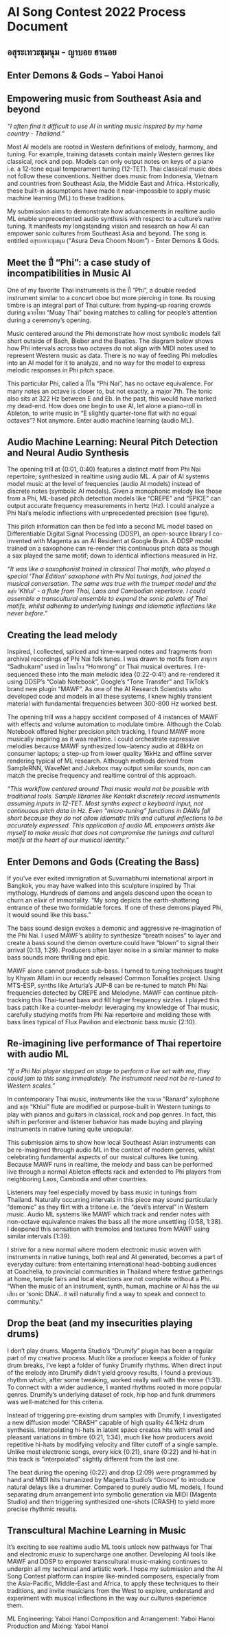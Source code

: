 # AI Song Contest 2022 Process Document
## อสุระเทวะชุมนุม - ญาบอย ฮานอย
## Enter Demons & Gods – Yaboi Hanoi


## Empowering music from Southeast Asia and beyond
_“I often find it difficult to use AI in writing music inspired by my home country - Thailand.”_

Most AI models are rooted in Western definitions of melody, harmony, and tuning. For example, training datasets contain mainly Western genres like classical, rock and pop. Models can only output notes on keys of a piano i.e. a 12-tone equal temperament tuning (12-TET). Thai classical music does not follow these conventions. Neither does music from Indonesia, Vietnam and countries from Southeast Asia, the Middle East and Africa. Historically, these built-in assumptions have made it near-impossible to apply music machine learning (ML) to these traditions.

My submission aims to demonstrate how advancements in realtime audio ML enable unprecedented audio synthesis with respect to a culture’s native tuning. It manifests my longstanding vision and research on how AI can empower sonic cultures from Southeast Asia and beyond. The song is entitled อสุระเทวะชุมนุม (“Asura Deva Choom Noom”) - Enter Demons & Gods. 

## Meet the ปี่ “Phi”: a case study of incompatibilities in Music AI
One of my favorite Thai instruments is the ปี่ “Phi”, a double reeded instrument similar to a concert oboe but more piercing in tone. Its rousing timbre is an integral part of Thai culture: from hyping-up roaring crowds during มวยไทย “Muay Thai” boxing matches to calling for people’s attention during a ceremony’s opening.

Music centered around the Phi demonstrate how most symbolic models fall short outside of Bach, Bieber and the Beatles. The diagram below shows how Phi intervals across two octaves do not align with MIDI notes used to represent Western music as data. There is no way of feeding Phi melodies into an AI model for it to analyze, and no way for the model to express melodic responses in Phi pitch space. 

This particular Phi, called a ปี่ใน “Phi Nai”, has no octave equivalence. For many notes an octave is closer to, but not exactly, a major 7th. The tonic also sits at 322 Hz between E and Eb. In the past, this would have marked my dead-end. How does one begin to use AI, let alone a piano-roll in Ableton, to write music in “E slightly quarter-tone flat with no equal octaves”? Not anymore. Enter audio machine learning (audio ML).

## Audio Machine Learning: Neural Pitch Detection and Neural Audio Synthesis
The opening trill at {0:01, 0:40} features a distinct motif from Phi Nai repertoire; synthesized in realtime using audio ML. A pair of AI systems model music at the level of frequencies (audio AI models) instead of discrete notes (symbolic AI models). Given a monophonic melody like those from a Phi, ML-based pitch detection models like “CREPE” and “SPICE” can output accurate frequency measurements in hertz (Hz). I could analyze a Phi Nai’s melodic inflections with unprecedented precision (see figure).

This pitch information can then be fed into a second ML model based on Differentiable Digital Signal Processing (DDSP), an open-source library I co-invented with Magenta as an AI Resident at Google Brain. A DDSP model trained on a saxophone can re-render this continuous pitch data as though a sax played the same motif; down to identical inflections measured in Hz.

_“It was like a saxophonist trained in classical Thai motifs, who played a special ‘Thai Edition’ saxophone with Phi Nai tunings, had joined the musical conversation. The same was true with the trumpet model and the ขลุ่ย ‘Khlui’ - a flute from Thai, Laos and Cambodian repertoire. I could assemble a transcultural ensemble to expand the sonic palette of Thai motifs, whilst adhering to underlying tunings and idiomatic inflections like never before.”_

## Creating the lead melody
Inspired, I collected, spliced and time-warped notes and fragments from archival recordings of Phi Nai folk tunes. I was drawn to motifs from สาธุการ “Sadhukarn” used in โหมโรง “Homrong” or Thai musical overtures. I re-sequenced these into the main melodic idea {0:22-0:41} and re-rendered it using DDSP’s “Colab Notebook”, Google’s “Tone Transfer” and TikTok’s brand new plugin “MAWF”. As one of the AI Research Scientists who developed code and models in all these systems, I knew highly transient material with fundamental frequencies between 300-800 Hz worked best.

The opening trill was a happy accident composed of 4 instances of MAWF with effects and volume automation to modulate timbre. Although the Colab Notebook offered higher precision pitch tracking, I found MAWF more musically inspiring as it was realtime. I could orchestrate expressive melodies because MAWF synthesized low-latency audio at 48kHz on consumer laptops; a step-up from lower quality 16kHz and offline server rendering typical of ML research. Although methods derived from SampleRNN, WaveNet and Jukebox may output similar sounds, non can match the precise frequency and realtime control of this approach.

_“This workflow centered around Thai music would not be possible with traditional tools. Sample libraries like Kontakt discretely record instruments assuming inputs in 12-TET. Most synths expect a keyboard input, not continuous pitch data in Hz. Even “micro-tuning” functions in DAWs fall short because they do not allow idiomatic trills and cultural inflections to be accurately expressed. This application of audio ML empowers artists like myself to make music that does not compromise the tunings and cultural motifs at the heart of our musical identity.”_

## Enter Demons and Gods (Creating the Bass)
If you’ve ever exited immigration at Suvarnabhumi international airport in Bangkok, you may have walked into this sculpture inspired by Thai mythology. Hundreds of demons and angels descend upon the ocean to churn an elixir of immortality. “My song depicts the earth-shattering entrance of these two formidable forces. If one of these demons played Phi, it would sound like this bass.”

The bass sound design evokes a demonic and aggressive re-imagination of the Phi Nai. I used MAWF’s ability to synthesize “breath noises” to layer and create a bass sound the demon overture could have “blown” to signal their arrival {0:13, 1:29}.  Producers often layer noise in a similar manner to make bass sounds more thrilling and epic.

MAWF alone cannot produce sub-bass. I turned to tuning techniques taught by Khyam Allami in our recently released Common Tonalities project. Using MTS-ESP, synths like Arturia’s JUP-8 can be re-tuned to match Phi Nai frequencies detected by CREPE and Melodyne. MAWF can continue pitch-tracking this Thai-tuned bass and fill higher frequency sizzles. I played this bass patch like a counter-melody: leveraging my knowledge of Thai music, carefully studying motifs from Phi Nai repertoire and melding these with bass lines typical of Flux Pavilion and electronic bass music {2:10}.

## Re-imagining live performance of Thai repertoire with audio ML

_“If a Phi Nai player stepped on stage to perform a live set with me, they could jam to this song immediately. The instrument need not be re-tuned to Western scales.”_

In contemporary Thai music, instruments like the ระนาด “Ranard” xylophone and ขลุ่ย “Khlui” flute are modified or purpose-built in Western tunings to play with pianos and guitars in classical, rock and pop genres. In fact, this shift in performer and listener behavior has made buying and playing instruments in native tuning quite unpopular. 

This submission aims to show how local Southeast Asian instruments can be re-imagined through audio ML in the context of modern genres, whilst celebrating fundamental aspects of our musical cultures like tuning. Because MAWF runs in realtime, the melody and bass can be performed live through a normal Ableton effects rack and extended to Phi players from neighboring Laos, Cambodia and other countries. 

Listeners may feel especially moved by bass music in tunings from Thailand. Naturally occurring intervals in this piece may sound particularly “demonic” as they flirt with a tritone i.e. the “devil’s interval” in Western music. Audio ML systems like MAWF which track and render notes with non-octave equivalence makes the bass all the more unsettling {0:58, 1:38}. I deepened this sensation with tremolos and textures from MAWF using similar intervals {1:39}.

I strive for a new normal where modern electronic music woven with instruments in native tunings, both real and AI generated, becomes a part of everyday culture: from entertaining international head-bobbing audiences at Coachella, to provincial communities in Thailand where festive gatherings at home, temple fairs and local elections are not complete without a Phi. “When the music of an instrument, synth, human, machine or AI has the เเม่เสียง or ‘sonic DNA’…it will naturally find a way to speak and connect to community.” 
	
## Drop the beat (and my insecurities playing drums)

I don’t play drums. Magenta Studio’s “Drumify” plugin has been a regular part of my creative process. Much like a producer keeps a folder of funky drum breaks, I’ve kept a folder of funky Drumify rhythms. When direct input of the melody into Drumify didn’t yield groovy results, I found a previous rhythm which, after some tweaking, worked really well with the verse {1:31}. To connect with a wider audience, I wanted rhythms rooted in more popular genres. Drumify’s underlying dataset of rock, hip hop and funk drummers was well-matched for this criteria.

Instead of triggering pre-existing drum samples with Drumify, I investigated a new diffusion model “CRASH” capable of high quality 44.1kHz drum synthesis. Interpolating hi-hats in latent space creates hits with small and pleasant variations in timbre {0:21, 1:34}, much like how producers avoid repetitive hi-hats by modifying velocity and filter cutoff of a single sample. Unlike most electronic songs, every kick {0:21}, snare {0:22} and hi-hat in this track is “interpolated” slightly different from the last one. 

The beat during the opening {0:22} and drop {2:09} were programmed by hand and MIDI hits humanized by Magenta Studio’s “Groove” to introduce natural delays like a drummer. Compared to purely audio ML models, I found separating drum arrangement into symbolic generation via MIDI (Magenta Studio) and then triggering synthesized one-shots (CRASH) to yield more precise rhythmic results.

## Transcultural Machine Learning in Music

It’s exciting to see realtime audio ML tools unlock new pathways for Thai and electronic music to supercharge one another. Developing AI tools like MAWF and DDSP to empower transcultural music-making continues to underpin all my technical and artistic work. I hope my submission and the AI Song Contest platform can inspire like-minded composers, especially from the Asia-Pacific, Middle-East and Africa, to apply these techniques to their traditions, and invite musicians from the West to explore, understand and experiment with musical inflections in the way our cultures experience them.

ML Engineering: Yaboi Hanoi
Composition and Arrangement: Yaboi Hanoi
Production and Mixing: Yaboi Hanoi

